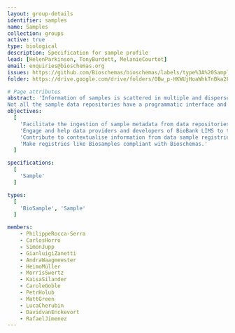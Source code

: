 ```yaml
---
layout: group-details
identifier: samples
name: Samples
collection: groups
active: true
type: biological
description: Specification for sample profile
lead: [HelenParkinson, TonyBurdett, MelanieCourtot]
email: enquiries@bioschemas.org
issues: https://github.com/Bioschemas/bioschemas/labels/type%3A%20Sample
folder: https://drive.google.com/drive/folders/0Bw_p-HKWUjHoaWhkTnBka2FWRE0

# Page attributes
abstract: 'Information of samples is scattered in multiple and dispersed samples data repositories.
Not all the sample data repositories have a programmatic interface and the existing variety of programmatic interfaces are diverse and changeable.'
objectives:
  [
    'Facilitate the ingestion of sample metadata from data repositories (eg. Biobank databases) into registries like the Biosamples, BBMRI Biobank directory or the UKCRC Tissue Directory via Bioschemas.',
    'Engage and help data providers and developers of BioBank LIMS to test and adopt the exposure of sample metadata via Bioschemas',
    'Contribute to contextualise information from data sample registries (eg. Biosamples) and biobank sample repositories (eg. NL Biobank) and Biobank Registries (eg. BBMRI Biobank directory)',
    'Make registries like Biosamples compliant with Bioschemas.'
  ]

specifications:
  [  
    'Sample'
  ]

types:
  [  
    'BioSample', 'Sample'
  ]

members:
    - PhilippeRocca-Serra
    - CarlosHorro
    - SimonJupp
    - GianluigiZanetti
    - AndraWaagmeester
    - HeimoMüller
    - MorrisSwertz
    - KaisaSilander
    - CaroleGoble
    - PetrHolub
    - MattGreen
    - LucaCherubin
    - DavidvanEnckevort
    - RafaelJimenez
---
```

